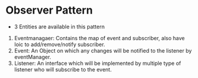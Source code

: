 # Observer Pattern
- 3 Entities are available in this pattern


1. Eventmanagaer: Contains the map of event and subscriber, also have loic to add/remove/notify subscriber.
2. Event: An Object on which any changes will be notified to the listener by eventManager.
2. Listener: An interface which will be implemented by multiple type of listener who will subscribe to the event.